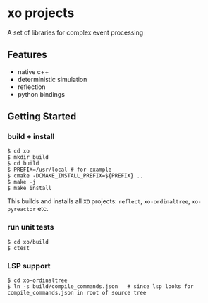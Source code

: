 # xo projects

A set of libraries for complex event processing

## Features

- native c++
- deterministic simulation
- reflection
- python bindings

## Getting Started

### build + install

```
$ cd xo
$ mkdir build
$ cd build
$ PREFIX=/usr/local # for example
$ cmake -DCMAKE_INSTALL_PREFIX=${PREFIX} ..
$ make -j
$ make install
```

This builds and installs all `XO` projects:  `reflect`, `xo-ordinaltree`, `xo-pyreactor` etc.

### run unit tests
```
$ cd xo/build
$ ctest
```

### LSP support
```
$ cd xo-ordinaltree
$ ln -s build/compile_commands.json   # since lsp looks for compile_commands.json in root of source tree
```
